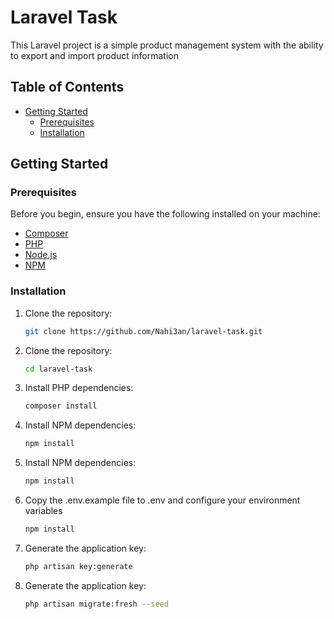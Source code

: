 # Laravel Task

This Laravel project is a simple product management system with the ability to export and import product information

## Table of Contents

- [Getting Started](#getting-started)
  - [Prerequisites](#prerequisites)
  - [Installation](#installation)

## Getting Started

### Prerequisites

Before you begin, ensure you have the following installed on your machine:

- [Composer](https://getcomposer.org/download/)
- [PHP](https://www.php.net/manual/en/install.php)
- [Node.js](https://nodejs.org/)
- [NPM](https://www.npmjs.com/get-npm)

### Installation

1. Clone the repository:

   ```bash
   git clone https://github.com/Nahi3an/laravel-task.git

   ```

2. Clone the repository:

   ```bash
   cd laravel-task

   ```

3. Install PHP dependencies:

   ```bash
   composer install

   ```

4. Install NPM dependencies:

   ```bash
   npm install

   ```

5. Install NPM dependencies:

   ```bash
   npm install

   ```

6. Copy the .env.example file to .env and configure your environment variables

   ```bash
   npm install

   ```

7. Generate the application key:

   ```bash
   php artisan key:generate

   ```

8. Generate the application key:
   ```bash
   php artisan migrate:fresh --seed
   ```
